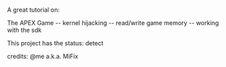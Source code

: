 A great tutorial on:

The APEX Game
-- kernel hijacking
-- read/write game memory
-- working with the sdk

This project has the status: detect

credits: @me a.k.a. MiFix
